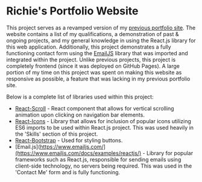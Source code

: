 # Richie's Portfolio Website

This project serves as a revamped version of my [previous portfolio site](https://github.com/richie-duong/Personal-Website). The website contains a list of my qualifications, a demonstration of past & ongoing projects, and my general knowledge in using the React.js library for this web application. Additionally, this project demonstrates a fully functioning contact form using the [EmailJS](https://www.emailjs.com/) library that was imported and integrated within the project. Unlike previous projects, this project is completely frontend (since it was deployed on GitHub Pages). A large portion of my time on this project was spent on making this website as responsive as possible, a feature that was lacking in my previous portfolio site.

Below is a complete list of libraries used within this project:
* [React-Scroll](https://www.npmjs.com/package/react-scroll) - React component that allows for vertical scrolling animation upon clicking on navigation bar elements.
* [React-Icons](https://react-icons.github.io/react-icons/) - Library that allows for inclusion of popular icons utilizing ES6 imports to be used within React.js project. This was used heavily in the 'Skills' section of this project.
* [React-Bootstrap](https://react-bootstrap.github.io/getting-started/introduction) - Used for styling buttons.
* [Email.js](https://www.emailjs.com/](https://www.emailjs.com/docs/examples/reactjs/) - Library for popular frameworks such as React.js, responsible for sending emails using client-side technology, no servers being required. This was used in the 'Contact Me' form and is fully functioning.
